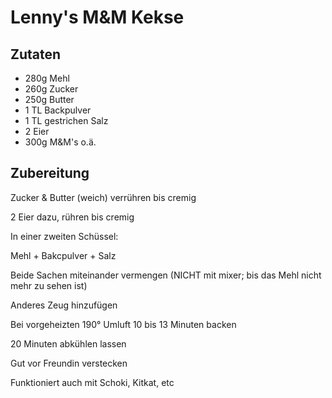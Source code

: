 # Lenny's M&M Kekse

## Zutaten
- 280g Mehl 
- 260g Zucker 
- 250g Butter 
- 1 TL Backpulver 
- 1 TL gestrichen Salz 
- 2 Eier 
- 300g M&M's o.ä.

## Zubereitung
Zucker & Butter (weich) verrühren bis cremig 

2 Eier dazu, rühren bis cremig 

In einer zweiten Schüssel: 

Mehl + Bakcpulver + Salz 

Beide Sachen miteinander vermengen (NICHT mit mixer; bis das Mehl nicht mehr zu sehen ist) 

Anderes Zeug hinzufügen 

Bei vorgeheizten 190° Umluft 10 bis 13 Minuten backen 

20 Minuten abkühlen lassen 

Gut vor Freundin verstecken 

Funktioniert auch mit Schoki, Kitkat, etc 
